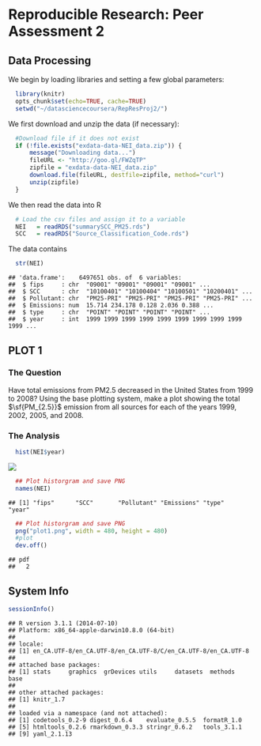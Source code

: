 # Reproducible Research: Peer Assessment 2
## Data Processing
We begin by loading libraries and setting a few global parameters:

```r
  library(knitr)
  opts_chunk$set(echo=TRUE, cache=TRUE)
  setwd("~/datasciencecoursera/RepResProj2/")
```

We first download and unzip the data (if necessary):

```r
  #Download file if it does not exist
  if (!file.exists("exdata-data-NEI_data.zip")) {
      message("Downloading data...")
      fileURL <- "http://goo.gl/FWZqTP"
      zipfile = "exdata-data-NEI_data.zip"
      download.file(fileURL, destfile=zipfile, method="curl")
      unzip(zipfile)
  }
```

We then read the data into R

```r
  # Load the csv files and assign it to a variable
  NEI   = readRDS("summarySCC_PM25.rds")
  SCC   = readRDS("Source_Classification_Code.rds")
```

The data contains

```r
  str(NEI)
```

```
## 'data.frame':	6497651 obs. of  6 variables:
##  $ fips     : chr  "09001" "09001" "09001" "09001" ...
##  $ SCC      : chr  "10100401" "10100404" "10100501" "10200401" ...
##  $ Pollutant: chr  "PM25-PRI" "PM25-PRI" "PM25-PRI" "PM25-PRI" ...
##  $ Emissions: num  15.714 234.178 0.128 2.036 0.388 ...
##  $ type     : chr  "POINT" "POINT" "POINT" "POINT" ...
##  $ year     : int  1999 1999 1999 1999 1999 1999 1999 1999 1999 1999 ...
```

## PLOT 1

### The Question
Have total emissions from PM2.5 decreased in the United States from 1999 to 2008? Using the base plotting system, make a plot showing the total $\sf{PM_{2.5}}$ emission from all sources for each of the years 1999, 2002, 2005, and 2008.

### The Analysis

```r
  hist(NEI$year)
```

![](./plot1_files/figure-html/unnamed-chunk-2-1.png) 


```r
  ## Plot historgram and save PNG
  names(NEI)
```

```
## [1] "fips"      "SCC"       "Pollutant" "Emissions" "type"      "year"
```


```r
  ## Plot historgram and save PNG
  png("plot1.png", width = 480, height = 480)
  #plot
  dev.off()
```

```
## pdf 
##   2
```

## System Info

```r
sessionInfo()
```

```
## R version 3.1.1 (2014-07-10)
## Platform: x86_64-apple-darwin10.8.0 (64-bit)
## 
## locale:
## [1] en_CA.UTF-8/en_CA.UTF-8/en_CA.UTF-8/C/en_CA.UTF-8/en_CA.UTF-8
## 
## attached base packages:
## [1] stats     graphics  grDevices utils     datasets  methods   base     
## 
## other attached packages:
## [1] knitr_1.7
## 
## loaded via a namespace (and not attached):
## [1] codetools_0.2-9 digest_0.6.4    evaluate_0.5.5  formatR_1.0    
## [5] htmltools_0.2.6 rmarkdown_0.3.3 stringr_0.6.2   tools_3.1.1    
## [9] yaml_2.1.13
```
